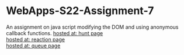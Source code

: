 # WebApps-S22-Assignment-7
An assignment on java script modifying the DOM and using anonymous callback functions.
[hosted at: hunt page](https://github.com/44-563-Web-Apps-S22/webapps-s22-assignment-7-PrathyushaBavanam/blob/main/hunt.html)<br>
[hosted at: reaction page](https://github.com/44-563-Web-Apps-S22/webapps-s22-assignment-7-PrathyushaBavanam/blob/main/reaction.html)<br>
[hosted at: queue page](https://github.com/44-563-Web-Apps-S22/webapps-s22-assignment-7-PrathyushaBavanam/blob/main/queue.html)
